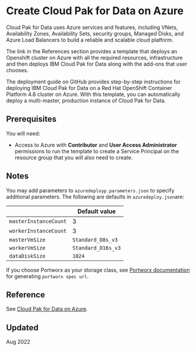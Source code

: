 # Create Cloud Pak for Data on Azure

Cloud Pak for Data uses Azure services and features, including VNets, Availability Zones, Availability Sets, security groups, Managed Disks, and Azure Load Balancers to build a reliable and scalable cloud platform.

The link in the References section provides a template that deploys an Openshift cluster on Azure with all the required resources, infrastructure and then deploys IBM Cloud Pak for Data along with the add-ons that user chooses.

The deployment guide on GitHub provides step-by-step instructions for deploying IBM Cloud Pak for Data on a Red Hat OpenShift Container Platform 4.8 cluster on Azure. With this template, you can automatically deploy a multi-master, production instance of Cloud Pak for Data.

## Prerequisites

You will need:

- Access to Azure with **Contributor** and **User Access Administrator** permissions to run the template to create a Service Principal on the resource group that you will also need to create.

## Notes

You may add parameters to `azuredeployp.parameters.json` to specify additional parameters. The following are defaults in `azuredeploy.json`are:

| | Default value |
| - | - |
| `masterInstanceCount` | 3 |
| `workerInstanceCount` | 3 |
| `masterVmSize` | `Standard_D8s_v3` |
| `workerVmSize` | `Standard_D16s_v3` |
| `dataDiskSize` | `1024` |

If you choose Portworx as your storage class, see [Portworx documentation](https://github.com/Azure/azure-quickstart-templates/blob/master/application-workloads/ibm-cloud-pak/ibm-cloud-pak-for-data/PORTWORX.md) for generating `portworx spec url`.

## Reference

See [Cloud Pak for Data on Azure](https://github.com/Azure/azure-quickstart-templates/tree/master/application-workloads/ibm-cloud-pak/ibm-cloud-pak-for-data).

## Updated

Aug 2022